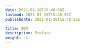 ```yaml
---
date: 2021-01-28T15:48:56Z
lastmod: 2021-01-28T15:48:56Z
publishdate: 2021-01-28T15:48:56Z

title: 前言
description: Preface
weight: -1
---
```


